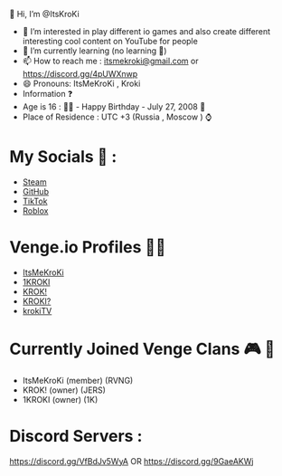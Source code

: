 👋 Hi, I’m @ItsKroKi
- 👀 I’m interested in play different io games and also create different interesting cool content on YouTube for people
- 🌱 I’m currently learning (no learning 🥲)
- 📫 How to reach me : itsmekroki@gmail.com or https://discord.gg/4pUWXnwp
- 😄 Pronouns: ItsMeKroKi , Kroki
- Information ❓
- Age is 16 : :technologist:  - Happy Birthday - July 27, 2008 :partying_face: 
- Place of Residence : UTC +3 (Russia , Moscow ) :watch: 
# My  Socials :link:   :
- [ Steam](https://steamcommunity.com/profiles/76561199812330583/home)
- [ GitHub](https://github.com/ItsKroKi)
- [ TikTok](https://www.tiktok.com/@itskroki)
- [Roblox]( https://www.roblox.com/users/7761177435/profile)
#  Venge.io Profiles :technologist: 
-  [ItsMeKroKi](https://social.venge.io/?player#itsmekroki)
-  [1KROKI](https://social.venge.io/?player#1KROKI)
-  [KROK!](https://social.venge.io/?player#KROK!)
-  [KROKI?](https://social.venge.io/?player#KROKI?)
-  [krokiTV](https://social.venge.io/?player#krokiTV)
#  Currently Joined Venge Clans :video_game: :busts_in_silhouette: 
- ItsMeKroKi (member) (RVNG)
- KROK! (owner) (JERS)
- 1KROKI (owner) (1K)
#  Discord Servers :
https://discord.gg/VfBdJv5WyA OR
https://discord.gg/9GaeAKWj
